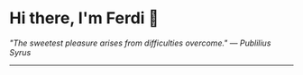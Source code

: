 <h1>Hi there, I'm Ferdi 👋</h1>

<p><em>
  "The sweetest pleasure arises from difficulties overcome." — Publilius Syrus
</em></p>

---
